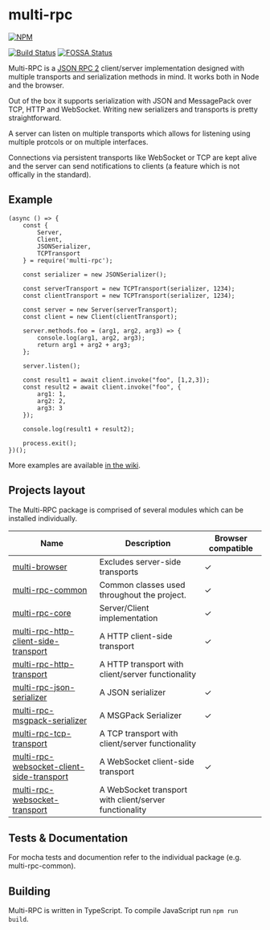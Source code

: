 # multi-rpc

[![NPM](https://nodei.co/npm/multi-rpc.png)](https://nodei.co/npm/multi-rpc/)

[![Build Status](https://travis-ci.org/znetstar/multi-rpc.svg?branch=master)](https://travis-ci.org/znetstar/multi-rpc) [![FOSSA Status](https://app.fossa.io/api/projects/git%2Bgithub.com%2Fznetstar%2Fmulti-rpc.svg?type=shield)](https://app.fossa.io/projects/git%2Bgithub.com%2Fznetstar%2Fmulti-rpc?ref=badge_shield)

Multi-RPC is a [JSON RPC 2](https://www.jsonrpc.org/specification) client/server implementation designed with multiple transports and serialization methods in mind. It works both in Node and the browser.

Out of the box it supports serialization with JSON and MessagePack over TCP, HTTP and WebSocket. Writing new serializers and transports is pretty straightforward.

A server can listen on multiple transports which allows for listening using multiple protcols or on multiple interfaces.

Connections via persistent transports like WebSocket or TCP are kept alive and the server can send notifications to clients (a feature which is not offically in the standard). 

## Example

```
(async () => {
    const { 
        Server, 
        Client,
        JSONSerializer,
        TCPTransport
    } = require('multi-rpc');

    const serializer = new JSONSerializer();

    const serverTransport = new TCPTransport(serializer, 1234);
    const clientTransport = new TCPTransport(serializer, 1234);

    const server = new Server(serverTransport);
    const client = new Client(clientTransport);

    server.methods.foo = (arg1, arg2, arg3) => {
        console.log(arg1, arg2, arg3);
        return arg1 + arg2 + arg3;
    };

    server.listen();

    const result1 = await client.invoke("foo", [1,2,3]);
    const result2 = await client.invoke("foo", {
        arg1: 1,
        arg2: 2,
        arg3: 3
    });

    console.log(result1 + result2);

    process.exit();
})();
```

More examples are available [in the wiki](https://github.com/znetstar/multi-rpc/wiki).

## Projects layout

The Multi-RPC package is comprised of several modules which can be installed individually.

| Name                                                                                                               | Description                                            | Browser compatible |
|--------------------------------------------------------------------------------------------------------------------|--------------------------------------------------------|--------------------|
| [multi-browser](https://github.com/znetstar/multi-rpc-browser)                                                     | Excludes server-side transports                        | ✓                  |
| [multi-rpc-common](https://github.com/znetstar/multi-rpc-common)                                                   | Common classes used throughout the project.            | ✓                  |
| [multi-rpc-core](https://github.com/znetstar/multi-rpc-core)                                                       | Server/Client implementation                           | ✓                  |
| [multi-rpc-http-client-side-transport](https://github.com/znetstar/multi-rpc-http-client-side)                     | A HTTP client-side transport                           | ✓                  |
| [multi-rpc-http-transport](https://github.com/znetstar/multi-rpc-http-transport)                                   | A HTTP transport with client/server functionality      |                    |
| [multi-rpc-json-serializer](https://github.com/znetstar/multi-rpc-json-serializer)                                 | A JSON serializer                                      | ✓                  |
| [multi-rpc-msgpack-serializer](https://github.com/znetstar/multi-rpc-msgpack-serializer)                           | A MSGPack Serializer                                   | ✓                  |
| [multi-rpc-tcp-transport](https://github.com/znetstar/multi-rpc-tcp-transport)                                     | A TCP transport with client/server functionality       |                    |
| [multi-rpc-websocket-client-side-transport](https://github.com/znetstar/multi-rpc-websocket-client-side-transport) | A WebSocket client-side transport                      | ✓                  |
| [multi-rpc-websocket-transport](https://github.com/znetstar/multi-rpc-websocket-transport)                         | A WebSocket transport with client/server functionality |                    |

## Tests & Documentation

For mocha tests and documention refer to the individual package (e.g. multi-rpc-common).

## Building

Multi-RPC is written in TypeScript. To compile JavaScript run `npm run build`.